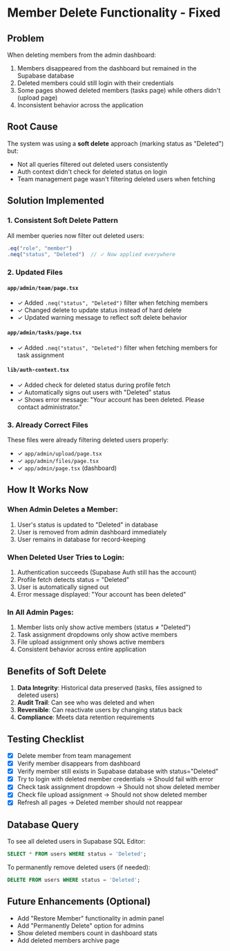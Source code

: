 # Member Delete Functionality - Fixed

## Problem
When deleting members from the admin dashboard:
1. Members disappeared from the dashboard but remained in the Supabase database
2. Deleted members could still login with their credentials
3. Some pages showed deleted members (tasks page) while others didn't (upload page)
4. Inconsistent behavior across the application

## Root Cause
The system was using a **soft delete** approach (marking status as "Deleted") but:
- Not all queries filtered out deleted users consistently
- Auth context didn't check for deleted status on login
- Team management page wasn't filtering deleted users when fetching

## Solution Implemented

### 1. Consistent Soft Delete Pattern
All member queries now filter out deleted users:
```typescript
.eq("role", "member")
.neq("status", "Deleted")  // ✓ Now applied everywhere
```

### 2. Updated Files

#### `app/admin/team/page.tsx`
- ✓ Added `.neq("status", "Deleted")` filter when fetching members
- ✓ Changed delete to update status instead of hard delete
- ✓ Updated warning message to reflect soft delete behavior

#### `app/admin/tasks/page.tsx`
- ✓ Added `.neq("status", "Deleted")` filter when fetching members for task assignment

#### `lib/auth-context.tsx`
- ✓ Added check for deleted status during profile fetch
- ✓ Automatically signs out users with "Deleted" status
- ✓ Shows error message: "Your account has been deleted. Please contact administrator."

### 3. Already Correct Files
These files were already filtering deleted users properly:
- ✓ `app/admin/upload/page.tsx`
- ✓ `app/admin/files/page.tsx`
- ✓ `app/admin/page.tsx` (dashboard)

## How It Works Now

### When Admin Deletes a Member:
1. User's status is updated to "Deleted" in database
2. User is removed from admin dashboard immediately
3. User remains in database for record-keeping

### When Deleted User Tries to Login:
1. Authentication succeeds (Supabase Auth still has the account)
2. Profile fetch detects status = "Deleted"
3. User is automatically signed out
4. Error message displayed: "Your account has been deleted"

### In All Admin Pages:
1. Member lists only show active members (status ≠ "Deleted")
2. Task assignment dropdowns only show active members
3. File upload assignment only shows active members
4. Consistent behavior across entire application

## Benefits of Soft Delete

1. **Data Integrity**: Historical data preserved (tasks, files assigned to deleted users)
2. **Audit Trail**: Can see who was deleted and when
3. **Reversible**: Can reactivate users by changing status back
4. **Compliance**: Meets data retention requirements

## Testing Checklist

- [x] Delete member from team management
- [x] Verify member disappears from dashboard
- [x] Verify member still exists in Supabase database with status="Deleted"
- [x] Try to login with deleted member credentials → Should fail with error
- [x] Check task assignment dropdown → Should not show deleted member
- [x] Check file upload assignment → Should not show deleted member
- [x] Refresh all pages → Deleted member should not reappear

## Database Query
To see all deleted users in Supabase SQL Editor:
```sql
SELECT * FROM users WHERE status = 'Deleted';
```

To permanently remove deleted users (if needed):
```sql
DELETE FROM users WHERE status = 'Deleted';
```

## Future Enhancements (Optional)
- Add "Restore Member" functionality in admin panel
- Add "Permanently Delete" option for admins
- Show deleted members count in dashboard stats
- Add deleted members archive page
